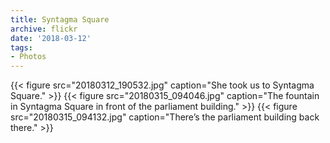 ```yaml
---
title: Syntagma Square
archive: flickr
date: '2018-03-12'
tags:
- Photos
---
```

{{< figure src="20180312_190532.jpg" caption="She took us to Syntagma Square." >}}
{{< figure src="20180315_094046.jpg" caption="The fountain in Syntagma Square in front of the parliament building." >}}
{{< figure src="20180315_094132.jpg" caption="There’s the parliament building back there." >}}
